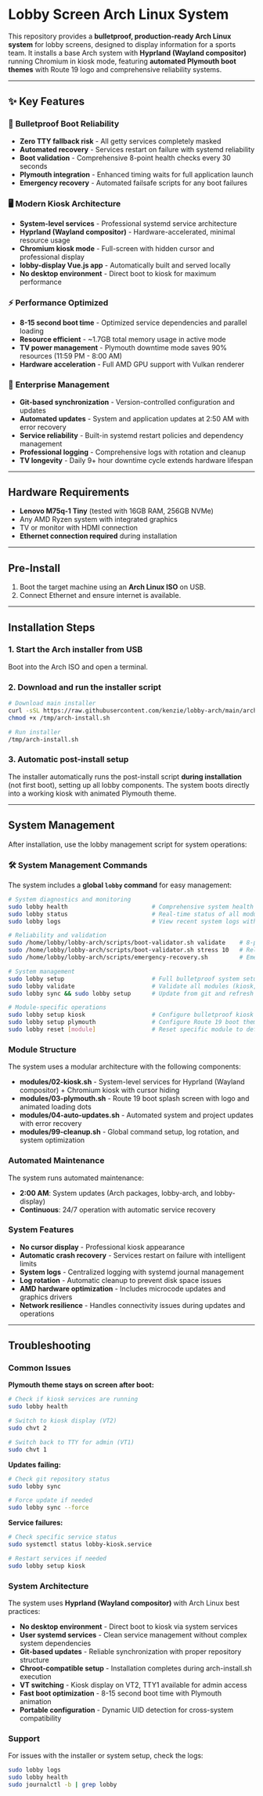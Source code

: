 # Lobby Screen Arch Linux System

This repository provides a **bulletproof, production-ready Arch Linux system** for lobby screens, designed to display information for a sports team. It installs a base Arch system with **Hyprland (Wayland compositor)** running Chromium in kiosk mode, featuring **automated Plymouth boot themes** with Route 19 logo and comprehensive reliability systems.

---

## ✨ Key Features

### 🚀 **Bulletproof Boot Reliability**
- **Zero TTY fallback risk** - All getty services completely masked
- **Automated recovery** - Services restart on failure with systemd reliability
- **Boot validation** - Comprehensive 8-point health checks every 30 seconds
- **Plymouth integration** - Enhanced timing waits for full application launch
- **Emergency recovery** - Automated failsafe scripts for any boot failures

### 🖥️ **Modern Kiosk Architecture**
- **System-level services** - Professional systemd service architecture
- **Hyprland (Wayland compositor)** - Hardware-accelerated, minimal resource usage
- **Chromium kiosk mode** - Full-screen with hidden cursor and professional display
- **lobby-display Vue.js app** - Automatically built and served locally
- **No desktop environment** - Direct boot to kiosk for maximum performance

### ⚡ **Performance Optimized**
- **8-15 second boot time** - Optimized service dependencies and parallel loading
- **Resource efficient** - ~1.7GB total memory usage in active mode
- **TV power management** - Plymouth downtime mode saves 90% resources (11:59 PM - 8:00 AM)
- **Hardware acceleration** - Full AMD GPU support with Vulkan renderer

### 🔧 **Enterprise Management**
- **Git-based synchronization** - Version-controlled configuration and updates
- **Automated updates** - System and application updates at 2:50 AM with error recovery
- **Service reliability** - Built-in systemd restart policies and dependency management
- **Professional logging** - Comprehensive logs with rotation and cleanup
- **TV longevity** - Daily 9+ hour downtime cycle extends hardware lifespan

---

## Hardware Requirements

- **Lenovo M75q-1 Tiny** (tested with 16GB RAM, 256GB NVMe)
- Any AMD Ryzen system with integrated graphics
- TV or monitor with HDMI connection
- **Ethernet connection required** during installation

---

## Pre-Install

1. Boot the target machine using an **Arch Linux ISO** on USB.
2. Connect Ethernet and ensure internet is available.

---

## Installation Steps

### 1. Start the Arch installer from USB

Boot into the Arch ISO and open a terminal.

### 2. Download and run the installer script

```bash
# Download main installer
curl -sSL https://raw.githubusercontent.com/kenzie/lobby-arch/main/arch-install.sh -o /tmp/arch-install.sh
chmod +x /tmp/arch-install.sh

# Run installer
/tmp/arch-install.sh
```

### 3. Automatic post-install setup

The installer automatically runs the post-install script **during installation** (not first boot), setting up all lobby components. The system boots directly into a working kiosk with animated Plymouth theme.

---

## System Management

After installation, use the lobby management script for system operations:

### 🛠️ System Management Commands

The system includes a **global `lobby` command** for easy management:

```bash
# System diagnostics and monitoring
sudo lobby health                        # Comprehensive system health check with 20+ validations
sudo lobby status                        # Real-time status of all modules (✓ OK / ✗ FAILED)
sudo lobby logs                          # View recent system logs with filtering

# Reliability and validation
sudo /home/lobby/lobby-arch/scripts/boot-validator.sh validate    # 8-point boot health check
sudo /home/lobby/lobby-arch/scripts/boot-validator.sh stress 10   # Reliability stress test
sudo /home/lobby/lobby-arch/scripts/emergency-recovery.sh         # Emergency kiosk recovery

# System management  
sudo lobby setup                         # Full bulletproof system setup
sudo lobby validate                      # Validate all modules (kiosk, plymouth, auto-updates, etc.)
sudo lobby sync && sudo lobby setup      # Update from git and refresh configuration

# Module-specific operations
sudo lobby setup kiosk                   # Configure bulletproof kiosk system
sudo lobby setup plymouth                # Configure Route 19 boot theme with enhanced timing
sudo lobby reset [module]                # Reset specific module to defaults
```

### Module Structure

The system uses a modular architecture with the following components:

- **modules/02-kiosk.sh** - System-level services for Hyprland (Wayland compositor) + Chromium kiosk with cursor hiding
- **modules/03-plymouth.sh** - Route 19 boot splash screen with logo and animated loading dots
- **modules/04-auto-updates.sh** - Automated system and project updates with error recovery
- **modules/99-cleanup.sh** - Global command setup, log rotation, and system optimization

### Automated Maintenance

The system runs automated maintenance:
- **2:00 AM**: System updates (Arch packages, lobby-arch, and lobby-display)
- **Continuous**: 24/7 operation with automatic service recovery

### System Features

- **No cursor display** - Professional kiosk appearance
- **Automatic crash recovery** - Services restart on failure with intelligent limits
- **System logs** - Centralized logging with systemd journal management
- **Log rotation** - Automatic cleanup to prevent disk space issues
- **AMD hardware optimization** - Includes microcode updates and graphics drivers
- **Network resilience** - Handles connectivity issues during updates and operations

---

## Troubleshooting

### Common Issues

**Plymouth theme stays on screen after boot:**
```bash
# Check if kiosk services are running
sudo lobby health

# Switch to kiosk display (VT2)
sudo chvt 2

# Switch back to TTY for admin (VT1)  
sudo chvt 1
```

**Updates failing:**
```bash
# Check git repository status
sudo lobby sync

# Force update if needed
sudo lobby sync --force
```

**Service failures:**
```bash
# Check specific service status
sudo systemctl status lobby-kiosk.service

# Restart services if needed
sudo lobby setup kiosk
```

### System Architecture

The system uses **Hyprland (Wayland compositor)** with Arch Linux best practices:
- **No desktop environment** - Direct boot to kiosk via system services
- **User systemd services** - Clean service management without complex system dependencies  
- **Git-based updates** - Reliable synchronization with proper repository structure
- **Chroot-compatible setup** - Installation completes during arch-install.sh execution
- **VT switching** - Kiosk display on VT2, TTY1 available for admin access
- **Fast boot optimization** - 8-15 second boot time with Plymouth animation
- **Portable configuration** - Dynamic UID detection for cross-system compatibility

### Support

For issues with the installer or system setup, check the logs:
```bash
sudo lobby logs
sudo lobby health
sudo journalctl -b | grep lobby
```
